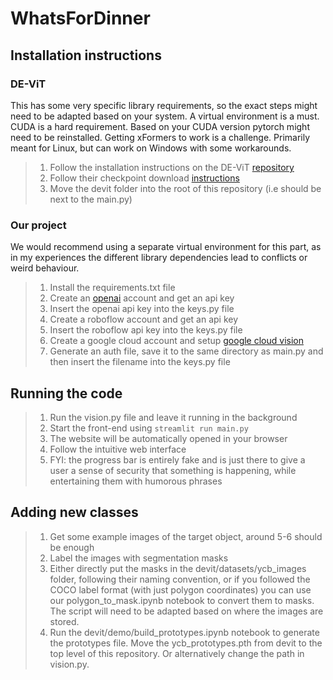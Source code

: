 # WhatsForDinner

## Installation instructions
### DE-ViT
This has some very specific library requirements, so the exact steps might need to be adapted based on your system.
A virtual environment is a must. CUDA is a hard requirement. Based on your CUDA version pytorch might need to be reinstalled.
Getting xFormers to work is a challenge. Primarily meant for Linux, but can work on Windows with some workarounds.
> 1. Follow the installation instructions on the DE-ViT [repository](https://github.com/mlzxy/devit)
> 2. Follow their checkpoint download [instructions](https://github.com/mlzxy/devit/blob/main/Downloads.md) 
> 3. Move the devit folder into the root of this repository (i.e should be next to the main.py)

### Our project
We would recommend using a separate virtual environment for this part, as in my experiences the different library
dependencies lead to conflicts or weird behaviour.
> 1. Install the requirements.txt file
> 2. Create an [openai](https://platform.openai.com/api-keys) account and get an api key
> 3. Insert the openai api key into the keys.py file
> 4. Create a roboflow account and get an api key
> 5. Insert the roboflow api key into the keys.py file
> 6. Create a google cloud account and setup [google cloud vision](https://cloud.google.com/vision/docs/setup)
> 7. Generate an auth file, save it to the same directory as main.py and then insert the filename into the keys.py file


## Running the code
> 1. Run the vision.py file and leave it running in the background
> 2. Start the front-end using ``streamlit run main.py``
> 3. The website will be automatically opened in your browser
> 4. Follow the intuitive web interface
> 5. FYI: the progress bar is entirely fake and is just there to give a user a sense of security that something
> is happening, while entertaining them with humorous phrases


## Adding new classes
> 1. Get some example images of the target object, around 5-6 should be enough
> 2. Label the images with segmentation masks
> 3. Either directly put the masks in the devit/datasets/ycb_images folder, following their naming convention,
> or if you followed the COCO label format (with just polygon coordinates) you can use our polygon_to_mask.ipynb
> notebook to convert them to masks. The script will need to be adapted based on where the images are stored.
> 4. Run the devit/demo/build_prototypes.ipynb notebook to generate the prototypes file. Move the ycb_prototypes.pth
> from devit to the top level of this repository. Or alternatively change the path in vision.py.

